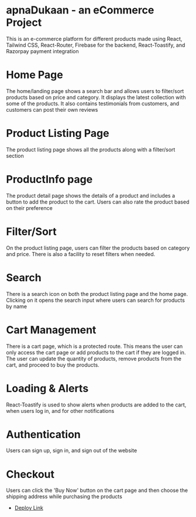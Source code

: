 # apnaDukaan - an eCommerce Project <br/>
This is an e-commerce platform for different products made using React, Tailwind CSS, React-Router, Firebase for the backend, React-Toastify, and Razorpay payment integration
<br/>
# Home Page <br/>
The home/landing page shows a search bar and allows users to filter/sort products based on price and category. It displays the latest collection with some of the products. It also contains testimonials from customers, and customers can post their own reviews
<br/>
# Product Listing Page <br/>
The product listing page shows all the products along with a filter/sort section
<br/>
# ProductInfo page <br/>
The product detail page shows the details of a product and includes a button to add the product to the cart. Users can also rate the product based on their preference
<br/>
# Filter/Sort </br>
On the product listing page, users can filter the products based on category and price. There is also a facility to reset filters when needed.
<br/>
# Search <br/>
There is a search icon on both the product listing page and the home page. Clicking on it opens the search input where users can search for products by name
<br/>
# Cart Management <br/>
There is a cart page, which is a protected route. This means the user can only access the cart page or add products to the cart if they are logged in. The user can update the quantity of products, remove products from the cart, and proceed to buy the products.
<br/>
# Loading & Alerts <br/>
React-Toastify is used to show alerts when products are added to the cart, when users log in, and for other notifications
<br/>
# Authentication <br/>
Users can sign up, sign in, and sign out of the website
<br/>
# Checkout <br/>
Users can click the 'Buy Now' button on the cart page and then choose the shipping address while purchasing the products

- [Deploy Link](https://apnadukaan.vercel.app/)
